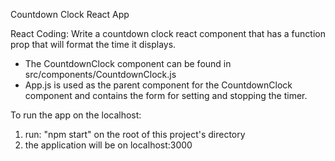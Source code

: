 Countdown Clock React App

React Coding: Write a countdown clock react component that has a function prop that will format the time it displays.

- The CountdownClock component can be found in src/components/CountdownClock.js
- App.js is used as the parent component for the CountdownClock component and contains
  the form for setting and stopping the timer.

To run the app on the localhost:
1. run: "npm start" on the root of this project's directory
2. the application will be on localhost:3000
